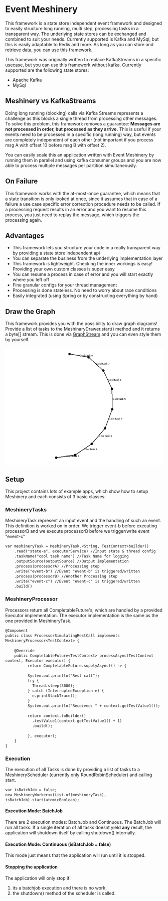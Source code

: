 # Event Meshinery

This framework is a state store independent event framework and designed to easily structure long running, multi step,
processing tasks in a transparent way. The underlying state stores can be exchanged and combined to suit your needs.
Currently supported is Kafka and MySql, but this is easily adaptable to Redis and more. As long as you can store and
retrieve data, you can use this framework.

This framework was originally written to replace KafkaStreams in a specific usecase, but you can use this framework
without kafka. Currently supported are the following state stores:

* Apache Kafka
* MySql

## Meshinery vs KafkaStreams

Doing long running (blocking) calls via Kafka Streams represents a challenge as this blocks a single thread from
processing other messages. To solve this problem, this framework removes a guarantee:
**Messages are not processed in order, but processed as they arrive.**
This is useful if your events need to be processed in a specific (long running) way, but events are completely
independent of each other (not important if you process msg A with offset 10 before msg B with offset 2).

You can easily scale this an application written with Event Meshinery by running them in parallel and using kafka
consumer groups and you are now able to process multiple messages per partition simultaneously.

## On Failure

This framework works with the at-most-once guarantee, which means that a state transition is only looked at once, since
it assumes that in case of a failure a use case specific error correction procedure needs to be called. If a processing
request results in an error and you want to resume this process, you just need to replay the message, which triggers the
processing again.

## Advantages

* This framework lets you structure your code in a really transparent way by providing a state store independent api
* You can separate the business from the underlying implementation layer
* This framework is lightweight. Checking the inner workings is easy! Providing your own custom classes is super easy
* You can resume a process in case of error and you will start exactly where you left off
* Fine granular configs for your thread management
* Processing is done stateless. No need to worry about race conditions
* Easily integrated (using Spring or by constructing everything by hand)

## Draw the Graph

This framework provides you with the possibility to draw graph diagrams! Provide a list of tasks to the
MeshinaryDrawer.start() method and it returns a byte[] stream. This is done
via  [GraphStream](https://graphstream-project.org/) and you can even style them by yourself.

![example-graph](example-graph.png)

## Setup

This project contains lots of example apps, which show how to setup Meshinery and each consists of 3 basic classes:

### MeshineryTasks

MeshineryTask represent an input event and the handling of such an event. This definition is worked on in order. We
trigger event-b before executing processorB and we execute processorB before we trigger/write event "event-c"

    var meshineryTask = MeshineryTask.<String, TestContext>builder()
        .read("state-a", executorService) //Input state & thread config
        .taskName("cool task name") //Task Name for logging
        .outputSource(outputSource) //Output implementation 
        .process(processorA) //Processing step
        .write("event-b") //Event "event-b" is triggered/written
        .process(processorB) //Another Processing step
        .write("event-c") //Event "event-c" is triggered/written
        .build()

### MeshineryProcessor

Processors return all CompletableFuture's, which are handled by a provided Executor implementation. The executor
implementation is the same as the one provided in MeshineryTask.

    @Component
    public class ProcessorSimulatingRestCall implements MeshineryProcessor<TestContext> {

        @Override
        public CompletableFuture<TestContext> processAsync(TestContext context, Executor executor) {
              return CompletableFuture.supplyAsync(() -> {
        
              System.out.println("Rest call");
              try {
                Thread.sleep(3000);
              } catch (InterruptedException e) {
                e.printStackTrace();
              }
              System.out.println("Received: " + context.getTestValue1());
        
              return context.toBuilder()
                .testValue1(context.getTestValue1() + 1)
                .build();
        
              }, executor);
        }
    }

### Execution

The execution of all Tasks is done by providing a list of tasks to a MeshineryScheduler (currently only
RoundRobinScheduler) and calling start.

    var isBatchJob = false;
    new MeshineryWorker<>(List.of(meshineryTask), isBatchJob).start(atomicBoolean);

#### Execution Mode: BatchJob

There are 2 execution modes: BatchJob and Continuous. The BatchJob will run all tasks. If a single iteration of all
tasks doesnt yield **any** result, the application will shutdown itself by calling shutdown() internally.

#### Execution Mode: Continuous (isBatchJob = false)

This mode just means that the application will run until it is stopped.

#### Stopping the application

The application will only stop if:

1. its a batchjob execution and there is no work, 
2. the shutdown() method of the scheduler is called. 